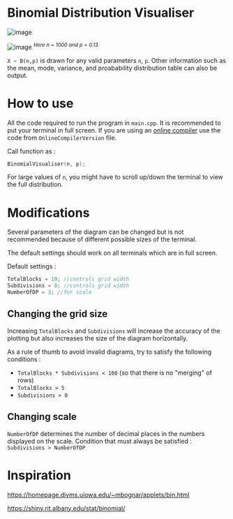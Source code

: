 # Binomial Distribution Visualiser

![image](https://user-images.githubusercontent.com/65414576/157391910-6fe68afd-8177-4030-9cd3-28b03a7e3824.png)

![image](https://user-images.githubusercontent.com/65414576/157603181-c5ec6308-b09c-436b-923f-7b81f64f6ac7.png)
<sup>*Here n = 1000 and p = 0.13* 


`X ~ B(n,p)` is drawn for any valid parameters `n`, `p`. Other information such as the mean, mode, variance, and proabability distribution table can also be output.
  
# How to use # 
All the code required to run the program in `main.cpp`. It is recommended to put your terminal in full screen. If you are using an [online compiler](https://www.onlinegdb.com/online_c++_compiler) use the code from `OnlineCompilerVersion` file.

Call function as :
```cpp
BinomialVisualiser(n, p);
```

For large values of `n`, you might have to scroll up/down the terminal to view the full distribution.
# Modifications #
Several parameters of the diagram can be changed but is not recommended because of different possible sizes of the terminal.

The default settings should work on all terminals which are in full screen.

Default settings :
```cpp
TotalBlocks = 10; //controls grid width
Subdivisions = 8; //controls grid width
NumberOfDP = 3; //for scale
```
## Changing the grid size ##
Increasing `TotalBlocks` and `Subdivisions` will increase the accuracy of the plotting but also increases the size of the diagram horizontally.

As a rule of thumb to avoid invalid diagrams, try to satisfy the following conditions  :

- `TotalBlocks * Subdivisions < 100` (so that there is no "merging" of rows)
- `TotalBlocks > 5`
- `Subdivisions > 0`

## Changing scale ##
`NumberOfDP` determines the number of decimal places in the numbers displayed on the scale. 
Condition that must always be satisfied : `Subdivisions > NumberOfDP`

# Inspiration #
https://homepage.divms.uiowa.edu/~mbognar/applets/bin.html

https://shiny.rit.albany.edu/stat/binomial/
